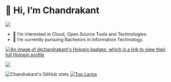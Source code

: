 # 👋 Hi, I’m Chandrakant 
![](https://komarev.com/ghpvc/?username=nightfury000&style=flat-square)
- 👀 I’m interested in Cloud, Open Source Tools and Technologies.
- 🌱 I’m currently pursuing Bachelors in Information Technology.

[![An image of @chandrakant's Holopin badges, which is a link to view their full Holopin profile](https://holopin.me/chandrakant)](https://holopin.io/@chandrakant)

<!---
nightfury000/nightfury000 is a ✨ special ✨ repository because its `README.md` (this file) appears on your GitHub profile.
You can click the Preview link to take a look at your changes.
--->

<a href = "https://www.credly.com/badges/08679b66-15fb-4622-a77c-534e18ba8eba/public_url" target = "blank">
   <img src = "https://user-images.githubusercontent.com/83269908/213919334-8e47be22-cce0-4c3b-8603-e202dd590a3c.png">
</a>

<!--[![trophy](https://github-profile-trophy.vercel.app/?username=nightfury000&theme=onedark)](https://github.com/ryo-ma/github-profile-trophy) -->
 ![Chandrakant's GitHub stats](https://github-readme-stats.vercel.app/api?username=nightfury000&show_icons=true&theme=radical)     <!--[![GitHub Streak](https://streak-stats.demolab.com?user=nightfury000&theme=radical)](https://git.io/streak-stats) -->  [![Top Langs](https://github-readme-stats.vercel.app/api/top-langs/?username=nightfury000&layout=compact&theme=radical&hide_progress=true)](https://github.com/nightfury000/github-readme-stats)



